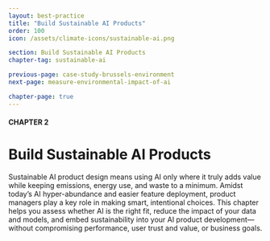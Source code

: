 ```yaml
---
layout: best-practice
title: "Build Sustainable AI Products"
order: 100
icon: /assets/climate-icons/sustainable-ai.png

section: Build Sustainable AI Products
chapter-tag: sustainable-ai

previous-page: case-study-brussels-environment
next-page: measure-environmental-impact-of-ai

chapter-page: true
---
```


#### CHAPTER 2
# Build Sustainable AI Products

<div class="intro-chapter" style="text-align:left;"> 
  Sustainable AI product design means using AI only where it truly adds value while keeping emissions, energy use, and waste to a minimum. Amidst today’s AI hyper-abundance and easier feature deployment, product managers play a key role in making smart, intentional choices. This chapter helps you assess whether AI is the right fit, reduce the impact of your data and models, and embed sustainability into your AI product development—without compromising performance, user trust and value, or business goals.
</div>

